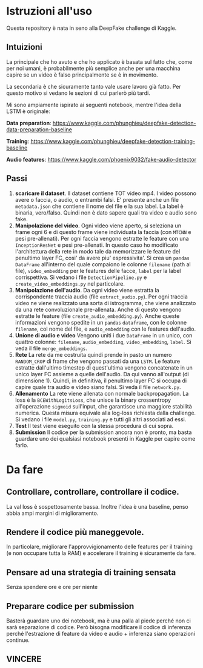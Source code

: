 # Istruzioni all'uso
Questa repository è nata in seno alla DeepFake challenge di Kaggle.

## Intuizioni 
La principale che ho avuto e che ho applicato è basata sul fatto che, come per noi umani, è probabilmente più semplice
anche per una macchina capire se un video è falso principalmente se è in movimento.

La secondaria è che sicuramente tanto vale usare lavoro già fatto. Per questo motivo si vedano le sezioni di cui parlerò
più tardi.

Mi sono ampiamente ispirato ai seguenti notebook, mentre l'idea della LSTM è originale:

**Data preparation**: https://www.kaggle.com/phunghieu/deepfake-detection-data-preparation-baseline

**Training**: https://www.kaggle.com/phunghieu/deepfake-detection-training-baseline

**Audio features**: https://www.kaggle.com/phoenix9032/fake-audio-detector

## Passi
1. **scaricare il dataset**. 
Il dataset contiene TOT video mp4. I video possono avere o faccia, o audio, o entrambi falsi.
E' presente anche un file `metadata.json` che contiene il nome del file e la sua label. La label è binaria, vero/falso.
Quindi non è dato sapere quali tra video e audio sono fake.
2. **Manipolazione del video**. 
Ogni video viene aperto, si seleziona un frame ogni 6 e di questo frame viene individuata
la faccia (con `MTCNN` e pesi pre-allenati). Per ogni faccia vengono estratte le feature con una `InceptionResNet` e pesi
pre-allenati. In questo caso ho modificato l'architettura della rete in modo tale da memorizzare le feature del penultimo 
layer FC, cosi' da avere piu' espressivita'. Si crea un `pandas` `DataFrame` all'interno del quale compaiono le colonne
`filename` (path al file), `video_embedding` per le features delle facce, `label` per la label corrispettiva.
Si vedano i file `DetectionPipeline.py` e `create_video_embeddings.py` nel particolare.
3. **Manipolazione dell'audio**.
Da ogni video viene estratta la corrispondente traccia audio (file `extract_audio.py`). Per ogni traccia video ne viene
realizzato una sorta di istrogramma, che viene analizzato da una rete convoluzionale pre-allenata. Anche di questo
vengono estratte le feature (file `create_audio_embedding.py`). Anche queste informazioni vengono spedite in un `pandas`
`dataframe`, con le colonne `filename`, col nome del file, e `audio_embedding` con le features dell'audio.
4. **Unione di audio e video**
Vengono uniti i due `DataFrame` in un unico, con quattro colonne: `filename`, `audio_embedding`, `video_embedding`, `label`.
Si veda il file `merge_embeddings`.
5. **Rete**
La rete da me costruita quindi prende in pasto un numero `RANDOM_CROP` di frame che vengono passati da una `LSTM`.
Le feature estratte dall'ultimo timestep di quest'ultima vengono concatenate in un unico layer FC assieme a quelle 
dell'audio. Da qui vanno all'output (di dimensione 1). Quindi, in definitiva, il penultimo layer FC si occupa di capire
quale tra audio e video siano falsi. Si veda il file `network.py`.
6. **Allenamento**
La rete viene allenata con normale backpropagation. La loss è la `BCEWithLogitsLoss`, che unisce la binary crossentropy
all'operazione `sigmoid` sull'input, che garantisce una maggiore stabilità numerica. Questa misura equivale alla log-loss
richiesta dalla challenge. Si vedano i file `model.py`, `training.py` e tutti gli altri associati ad essi.
7. **Test**
Il test viene eseguito con la stessa procedura di cui sopra.
8. **Submission**
Il codice per la submission ancora non è pronto, ma basta guardare uno dei qualsiasi notebook presenti in Kaggle per 
capire come farlo.

# Da fare
## Controllare, controllare, controllare il codice.
La val loss è sospettosamente bassa. Inoltre l'idea è una baseline, penso abbia ampi margini di miglioramento.
## Rendere il codice più maneggevole.
In particolare, migliorare l'approvvigionamento delle features per il training (e non occupare tutta la RAM) e accelerare il training è sicuramente da fare.
## Pensare ad una strategia di training sensata
Senza spendere ore e ore per niente
## Preparare codice per submission
Basterà guardare uno dei notebook, ma è una palla al piede perché non ci sarà separazione di codice.
Però bisogna modificare il codice di inferenza perché l'estrazione di feature da video e audio + inferenza siano operazioni continue.
## VINCERE

